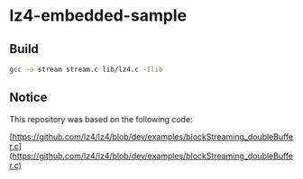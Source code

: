 # lz4-embedded-sample

## Build

```bash
gcc -o stream stream.c lib/lz4.c -Ilib
```

## Notice

This repository was based on the following code:

[https://github.com/lz4/lz4/blob/dev/examples/blockStreaming_doubleBuffer.c](https://github.com/lz4/lz4/blob/dev/examples/blockStreaming_doubleBuffer.c)
